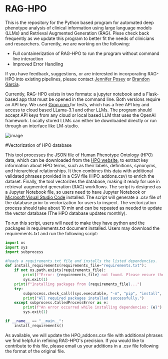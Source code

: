 # RAG-HPO
This is the repository for the Python based program for automated deep phenotype analysis of clinical information using large language models (LLMs) and Retrieval Augmented Generation (RAG). Plese check back frequently as we update this program to better fit the needs of clinicians and researchers. Currently, we are working on the following: 

- Full containerization of RAG-HPO to run the program without command line interaction
- Improved Error Handling

If you have feedback, suggestions, or are interested in incorporating RAG-HPO into existing pipelines, please contact [Jennifer Posey](jennifer.posey@bcm.edu) or [Brandon Garcia](brandon.garcia@bcm.edu).

Currently, RAG-HPO exists in two formats: a jupyter notebook and a Flask-based app that must be opened in the command line. Both versions require an API key. We used [Groq.com
](https://console.groq.com) for tests, which has a free API key and access to cloud based LLama-3.1 and other LLMs. The program should accept API keys from any cloud or local based LLM that uses the OpenAI framework. Locally stored LLMs can either be downloaded directly or run through an interface like LM-studio. 


 
![image](https://github.com/user-attachments/assets/5863d790-f887-428b-b63f-c001314143af)


#Vectorization of HPO database

This tool processes the JSON file of Human Phenotype Ontology (HPO) data, which can be downloaded from the [HPO website](https://hpo.jax.org/data/ontology), to extract key information about HPO terms, such as their labels, definitions, synonyms, and hierarchical relationships. It then combines this data with additional validated phrases provided in a CSV file (HPO_addons.csv) to enrich the dataset. Finally, the tool vectorizes the database, making it ready for use in retrieval-augmented generation (RAG) workflows. The script is designed as a Jupyter Notebook file, so users need to have Jupyter Notebook or [Microsoft Visual Studio Code](https://code.visualstudio.com/download) installed. The script will generate a .csv file of the database prior to vectorization for users to inspect. The vectorization process should take about 10 min and can be repeated as needed to update the vector database (The HPO database updates monthly).

To run this script, users will need to make they have python and the packages in requirements.txt document installed. Users may download the requirements.txt and run the following script:


```python
import os
import sys
import subprocess

#Reads a requirements.txt file and installs the listed dependencies.
def install_requirements(requirements_file="requirements.txt"):
    if not os.path.exists(requirements_file):
        print(f"Error: {requirements_file} not found. Please ensure the file exists.")
        sys.exit(1)
    print(f"Installing packages from {requirements_file}...")
    try:
        subprocess.check_call([sys.executable, "-m", "pip", "install", "-r", requirements_file])
        print("All required packages installed successfully.")
    except subprocess.CalledProcessError as e:
        print(f"An error occurred while installing dependencies: {e}")
        sys.exit(1)

if __name__ == "__main__":
    install_requirements()
```
As available, we will update the HPO_addons.csv file with additional phrases we find helpful in refining RAG-HPO's precision. If you would like to contribute to this file, please email us your additions in a .csv file following the format of the original file. 
